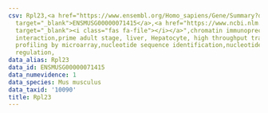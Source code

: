 ```yaml
---
csv: Rpl23,<a href="https://www.ensembl.org/Homo_sapiens/Gene/Summary?db=core;g=ENSMUSG00000071415"
  target="_blank">ENSMUSG00000071415</a>,<a href="https://www.ncbi.nlm.nih.gov/pubmed/23834426"
  target="_blank"><i class="fas fa-file"></i></a>",chromatin immunoprecipitation assay,direct
  interaction,prime adult stage, liver, Hepatocyte, high throughput transcription
  profiling by microarray,nucleotide sequence identification,nucleotide sequence identification,transcriptional
  regulation,
data_alias: Rpl23
data_id: ENSMUSG00000071415
data_numevidence: 1
data_species: Mus musculus
data_taxid: '10090'
title: Rpl23
---
```

